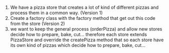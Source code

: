 1. We have a pizza store that creates a lot of kind of different pizzas and process them in a common way. (Version 1)
2. Create a factory class with the factory method that get out this code from the store (Version 2)
3. we want to keep the general process (orderPizza) and allow new stores decide how to prepare, bake, cut... therefore each store extends PizzaStore and override the createPizza method that so each store have its own kind of pizzas which decide how to prepare, bake, cut...